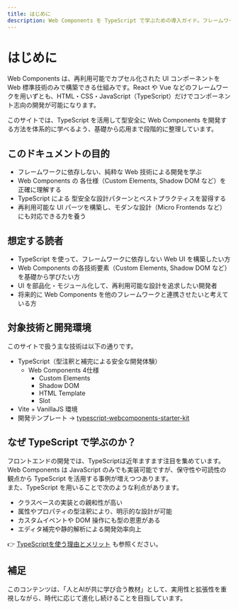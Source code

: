 ```yaml
---
title: はじめに
description: Web Components を TypeScript で学ぶための導入ガイド。フレームワークに依存しない純粋な Web 技術による開発、型安全な設計パターンの習得、再利用可能な UI パーツの構築方法を体系的に解説します。
---
```


# はじめに

Web Components は、再利用可能でカプセル化された UI コンポーネントを Web 標準技術のみで構築できる仕組みです。React や Vue などのフレームワークを用いずとも、HTML・CSS・JavaScript（TypeScript）だけでコンポーネント志向の開発が可能になります。

このサイトでは、TypeScript を活用して型安全に Web Components を開発する方法を体系的に学べるよう、基礎から応用まで段階的に整理しています。

## このドキュメントの目的
- フレームワークに依存しない、純粋な Web 技術による開発を学ぶ
- Web Components の 各仕様（Custom Elements, Shadow DOM など）を正確に理解する
- TypeScript による 型安全な設計パターンとベストプラクティスを習得する
- 再利用可能な UI パーツを構築し、モダンな設計（Micro Frontends など）にも対応できる力を養う

## 想定する読者
- TypeScript を使って、フレームワークに依存しない Web UI を構築したい方
- Web Components の各技術要素（Custom Elements, Shadow DOM など）を基礎から学びたい方
- UI を部品化・モジュール化して、再利用可能な設計を追求したい開発者
- 将来的に Web Components を他のフレームワークと連携させたいと考えている方

## 対象技術と開発環境

このサイトで扱う主な技術は以下の通りです。
- TypeScript（型注釈と補完による安全な開発体験）
   - Web Components 4仕様
      - Custom Elements
      - Shadow DOM
      - HTML Template
      - Slot
- Vite + VanillaJS 環境
- 開発テンプレート → [typescript-webcomponents-starter-kit](https://github.com/shuji-bonji/typescript-webcomponents-starter-kit)

## なぜ TypeScript で学ぶのか？

フロントエンドの開発では、TypeScriptは近年ますます注目を集めています。
Web Components は JavaScript のみでも実装可能ですが、保守性や可読性の観点から TypeScript を活用する事例が増えつつあります。  
また、TypeScript を用いることで次のような利点があります。

- クラスベースの実装との親和性が高い
- 属性やプロパティの型注釈により、明示的な設計が可能
- カスタムイベントや DOM 操作にも型の恩恵がある
- エディタ補完や静的解析による開発効率向上

👉 [TypeScriptを使う理由とメリット](/concepts/why-typescript) も参照ください。

## 補足
このコンテンツは、「人とAIが共に学び合う教材」として、実用性と拡張性を重視しながら、時代に応じて進化し続けることを目指しています。
